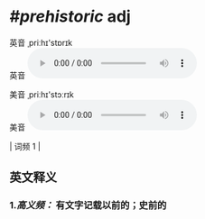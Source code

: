 # ***\#prehistoric*** adj
英音 ˌpriːhɪ'stɒrɪk  
英音
<audio src="./media/prehistoric-B.aac" controls="controls"></audio>

美音 ˌpriːhɪ'stɔːrɪk  
美音
<audio src="./media/prehistoric.aac" controls="controls"></audio>



| 词频 1 |  

英文释义
---
### 1.*高义频：* **有文字记载以前的；史前的**  


